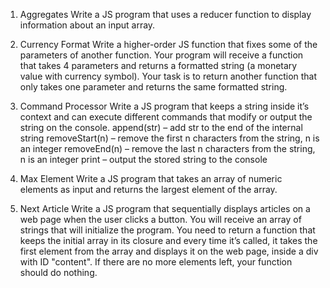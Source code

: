 1.	Aggregates
Write a JS program that uses a reducer function to display information about an input array.

2.	Currency Format
Write a higher-order JS function that fixes some of the parameters of another function. Your program will receive a function that takes 4 parameters and returns a formatted string (a monetary value with currency symbol). Your task is to return another function that only takes one parameter and returns the same formatted string.

3.	Command Processor
Write a JS program that keeps a string inside it’s context and can execute different commands that modify or output the string on the console.
append(str) – add str to the end of the internal string
removeStart(n) – remove the first n characters from the string, n is an integer
removeEnd(n) – remove the last n characters from the string, n is an integer
print – output the stored string to the console

4.	Max Element
Write a JS program that takes an array of numeric elements as input and returns the largest element of the array.

5.	Next Article
Write a JS program that sequentially displays articles on a web page when the user clicks a button. You will receive an array of strings that will initialize the program. You need to return a function that keeps the initial array in its closure and every time it’s called, it takes the first element from the array and displays it on the web page, inside a div with ID "content". If there are no more elements left, your function should do nothing.
